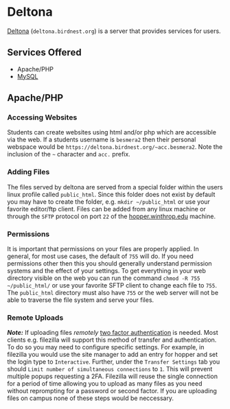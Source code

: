 # Deltona

[Deltona](https://deltona.birdnest.org/) (`deltona.birdnest.org`) is a server that provides services for users.

## Services Offered
* Apache/PHP
* [MySQL](https://deltona.birdnest.org/mysql/)


## Apache/PHP

### Accessing Websites
Students can create websites using html and/or php which are accessible via the web.  If a students username is `besmera2` then their personal webspace would be `https://deltona.birdnest.org/~acc.besmera2`.  Note the inclusion of the `~` character and `acc.` prefix.  

### Adding Files
The files served by deltona are served from a special folder within the users linux profile called `public_html`.  Since this folder does not exist by default you may have to create the folder, e.g. `mkdir ~/public_html` or use your favorite editor/ftp client.  Files can be added from any linux machine or through the `SFTP` protocol on port `22` of the [hopper.winthrop.edu](hopper.md) machine.

### Permissions

It is important that permissions on your files are properly applied.  In general, for most use cases, the default of `755` will do.  If you need permissions other then this you should generally understand permission systems and the effect of your settings.  To get everything in your web directory visible on the web you can run the command `chmod -R 755 ~/public_html/` or use your favorite SFTP client to change each file to `755`.  The `public_html` directory must also have `755` or the web server will not be able to traverse the file system and serve your files.

### Remote Uploads

***Note:*** If uploading files *remotely* [two factor authentication](hopper.md#two-factor-authentication-2fa) is needed.  Most clients e.g. filezilla will support this method of transfer and authentication.  To do so you may need to configure specific settings.  For example, in filezilla you would use the site manager to add an entry for hopper and set the login type to `Interactive`.  Further, under the `Transfer Settings` tab you should `Limit number of simultaneous connections` to `1`.  This will prevent multiple popups requesting a 2FA.  Filezilla will reuse the single connection for a period of time allowing you to upload as many files as you need without reprompting for a password or second factor.  If you are uploading files on campus none of these steps would be neccessary.  
